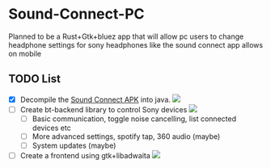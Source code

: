 # Sound-Connect-PC
Planned to be a Rust+Gtk+bluez app that will allow pc users to change headphone settings for sony headphones like the sound connect app allows on mobile

## TODO List
- [x] Decompile the [Sound Connect APK](https://apkpure.com/sony-headphones-connect/com.sony.songpal.mdr) into java. ![](https://geps.dev/progress/100)
- [ ] Create bt-backend library to control Sony devices ![](https://geps.dev/progress/5)
  - [ ]  Basic communication, toggle noise cancelling, list connected devices etc
  - [ ]  More advanced settings, spotify tap, 360 audio (maybe)
  - [ ]  System updates (maybe)
- [ ] Create a frontend using gtk+libadwaita ![](https://geps.dev/progress/0)
